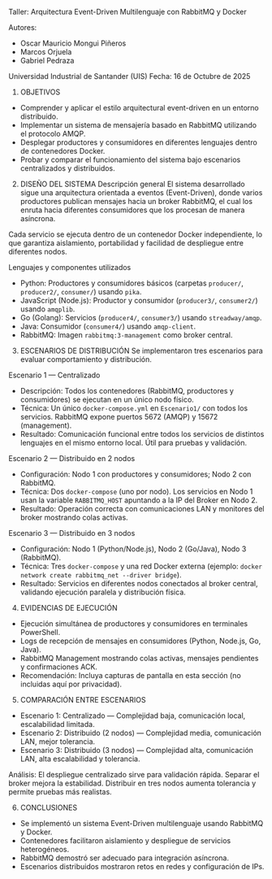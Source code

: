 Taller: Arquitectura Event-Driven Multilenguaje con RabbitMQ y Docker

Autores:
- Oscar Mauricio Mongui Piñeros 
- Marcos Orjuela
- Gabriel Pedraza

Universidad Industrial de Santander (UIS)
Fecha: 16 de Octubre de 2025

1. OBJETIVOS
- Comprender y aplicar el estilo arquitectural event-driven en un entorno distribuido.
- Implementar un sistema de mensajería basado en RabbitMQ utilizando el protocolo AMQP.
- Desplegar productores y consumidores en diferentes lenguajes dentro de contenedores Docker.
- Probar y comparar el funcionamiento del sistema bajo escenarios centralizados y distribuidos.

2. DISEÑO DEL SISTEMA
Descripción general
El sistema desarrollado sigue una arquitectura orientada a eventos (Event-Driven), donde varios productores publican mensajes hacia un broker RabbitMQ, el cual los enruta hacia diferentes consumidores que los procesan de manera asíncrona.

Cada servicio se ejecuta dentro de un contenedor Docker independiente, lo que garantiza aislamiento, portabilidad y facilidad de despliegue entre diferentes nodos.

Lenguajes y componentes utilizados
- Python: Productores y consumidores básicos (carpetas `producer/`, `producer2/`, `consumer/`) usando `pika`.
- JavaScript (Node.js): Productor y consumidor (`producer3/`, `consumer2/`) usando `amqplib`.
- Go (Golang): Servicios (`producer4/`, `consumer3/`) usando `streadway/amqp`.
- Java: Consumidor (`consumer4/`) usando `amqp-client`.
- RabbitMQ: Imagen `rabbitmq:3-management` como broker central.

3. ESCENARIOS DE DISTRIBUCIÓN
Se implementaron tres escenarios para evaluar comportamiento y distribución.

Escenario 1 — Centralizado
- Descripción: Todos los contenedores (RabbitMQ, productores y consumidores) se ejecutan en un único nodo físico.
- Técnica: Un único `docker-compose.yml` en `Escenario1/` con todos los servicios. RabbitMQ expone puertos 5672 (AMQP) y 15672 (management).
- Resultado: Comunicación funcional entre todos los servicios de distintos lenguajes en el mismo entorno local. Útil para pruebas y validación.

Escenario 2 — Distribuido en 2 nodos
- Configuración: Nodo 1 con productores y consumidores; Nodo 2 con RabbitMQ.
- Técnica: Dos `docker-compose` (uno por nodo). Los servicios en Nodo 1 usan la variable `RABBITMQ_HOST` apuntando a la IP del Broker en Nodo 2.
- Resultado: Operación correcta con comunicaciones LAN y monitores del broker mostrando colas activas.

Escenario 3 — Distribuido en 3 nodos
- Configuración: Nodo 1 (Python/Node.js), Nodo 2 (Go/Java), Nodo 3 (RabbitMQ).
- Técnica: Tres `docker-compose` y una red Docker externa (ejemplo: `docker network create rabbitmq_net --driver bridge`).
- Resultado: Servicios en diferentes nodos conectados al broker central, validando ejecución paralela y distribución física.

4. EVIDENCIAS DE EJECUCIÓN
- Ejecución simultánea de productores y consumidores en terminales PowerShell.
- Logs de recepción de mensajes en consumidores (Python, Node.js, Go, Java).
- RabbitMQ Management mostrando colas activas, mensajes pendientes y confirmaciones ACK.
- Recomendación: Incluya capturas de pantalla en esta sección (no incluidas aquí por privacidad).

5. COMPARACIÓN ENTRE ESCENARIOS
- Escenario 1: Centralizado — Complejidad baja, comunicación local, escalabilidad limitada.
- Escenario 2: Distribuido (2 nodos) — Complejidad media, comunicación LAN, mejor tolerancia.
- Escenario 3: Distribuido (3 nodos) — Complejidad alta, comunicación LAN, alta escalabilidad y tolerancia.

Análisis: El despliegue centralizado sirve para validación rápida. Separar el broker mejora la estabilidad. Distribuir en tres nodos aumenta tolerancia y permite pruebas más realistas.

6. CONCLUSIONES
- Se implementó un sistema Event-Driven multilenguaje usando RabbitMQ y Docker.
- Contenedores facilitaron aislamiento y despliegue de servicios heterogéneos.
- RabbitMQ demostró ser adecuado para integración asíncrona.
- Escenarios distribuidos mostraron retos en redes y configuración de IPs.


